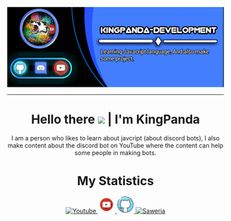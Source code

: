 <div align="center">
    <img src="./src/KingPanda_Banner.png">
</div>

---

<h1 align="center">
Hello there <img src="https://user-images.githubusercontent.com/1303154/88677602-1635ba80-d120-11ea-84d8-d263ba5fc3c0.gif" width="28px"> | I'm KingPanda
</h1>

<p align="center">
I am a person who likes to learn about javcript (about discord bots), I also make content about the discord bot on YouTube where the content can help some people in making bots.
</p>

<h1 align="center">
My Statistics
</h1>

<div align="center">
    <a href="https://www.youtube.com/channel/UCS1P0f3H20_CKxGVvACFWBg">
    <img src="" alt="Youtube" width="40em">
    </a>
    <a href="https://discord.gg/8rUvTYhFqK">
    <img src="src/youtube.png" alt="Discord" width="40em">
    </a>
    <a href="https://github.com/SadesXD">
    <img src="src/github.png" alt="Github" width="40em">
    </a>
    <a href="https://saweria.co/sadesxdgt">
    <img src="src/saw.png" alt="Saweria" width="40em">
    </a>

